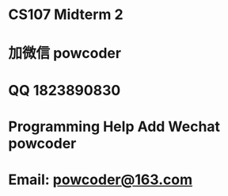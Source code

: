 # CS107 Midterm 2
# 加微信 powcoder

# QQ 1823890830

# Programming Help Add Wechat powcoder

# Email: powcoder@163.com

